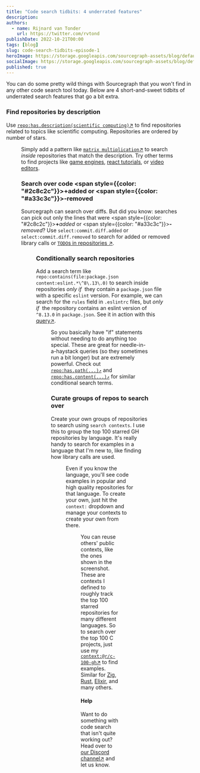 ```yaml
---
title: "Code search tidbits: 4 underrated features"
description:
authors:
  - name: Rijnard van Tonder
    url: https://twitter.com/rvtond
publishDate: 2022-10-21T00:00
tags: [blog]
slug: code-search-tidbits-episode-1
heroImage: https://storage.googleapis.com/sourcegraph-assets/blog/default_hero_social.png
socialImage: https://storage.googleapis.com/sourcegraph-assets/blog/default_hero_social.png
published: true
---
```


You can do some pretty wild things with Sourcegraph that you won't find in any
other code search tool today. Below are 4 short-and-sweet tidbits of underrated
search features that go a bit extra.

### Find repositories by description

Use [`repo:has.description(scientific computing)`↗](https://sourcegraph.com/search?q=context:global+repo:has.description%28scientific+computing%29&patternType=standard) to find repositories related to topics like scientific computing. Repositories are ordered by number of stars.

<Figure
  src="https://storage.googleapis.com/sourcegraph-assets/blog/blog-2022-search-tidbits/has-description-1-1.png"
  alt="search by repository description"
/>


Simply add a pattern like [`matrix multiplication`↗](https://sourcegraph.com/search?q=context:global+repo:has.description%28scientific+computing%29+matrix+multiplication&patternType=standard) to search _inside_ repositories that match the description. Try other terms to find projects like [game engines](https://sourcegraph.com/search?q=context:global+repo:has.description%28game+engine%29&patternType=standard), [react tutorials](https://sourcegraph.com/search?q=context:global+repo:has.description%28react+tutorial%29&patternType=standard), or [video editors](https://sourcegraph.com/search?q=context:global+repo:has.description%28video+editor%29&patternType=standard).

### Search over code <span style={{color: "#2c8c2c"}}>+added</span> or <span style={{color: "#a33c3c"}}>-removed</span>

Sourcegraph can search over diffs. But did you know: searches can pick out only
the lines that were <span style={{color: "#2c8c2c"}}>**+**_added_</span> or
<span style={{color: "#a33c3c"}}>**-**_removed_</span>? Use
`select:commit.diff.added` or `select:commit.diff.removed` to search for added
or removed library calls or [`TODO`s in repositories ↗](https://sourcegraph.com/search?q=context:global+repo:%5Egithub%5C.com/rust-lang/rust%24+TODO+type:diff+select:commit.diff.removed&patternType=standard&case=yes).

<Figure
  src="https://storage.googleapis.com/sourcegraph-assets/blog/blog-2022-search-tidbits/select-commit-diff-removed.png"
  alt="search by repository description"
/>

### Conditionally search repositories

Add a search term like `repo:contains(file:package.json
content:eslint.*\^8\.13\.0)` to search inside repositories _only if_&nbsp; they
contain a `package.json` file with a specific `eslint` version. For example, we
can search for the `rules` field in `.eslintrc` files, but _only if_&nbsp; the
repository contains an eslint version of `^8.13.0` in `package.json`. See it in action with this
[query↗](https://sourcegraph.com/search?q=context:global+repo:has.file%28path:package.json+content:eslint.*%5C%5E8%5C.13%5C.0%29+file:%5C.eslintrc%24+rules&patternType=standard).

<Figure
  src="https://storage.googleapis.com/sourcegraph-assets/blog/blog-2022-search-tidbits/conditional-search-v6.png"
  alt="search by repository description"
/>

So you basically have "if" statements without needing to do anything too
special. These are great for needle-in-a-haystack queries (so they sometimes run
a bit longer) but are extremely powerful. Check out
[`repo:has.path(...)↗`](https://docs.sourcegraph.com/code_search/reference/language#repo-has-path)
and
[`repo:has.content(...)↗`](https://docs.sourcegraph.com/code_search/reference/language#repo-has-content)
for similar conditional search terms.

### Curate groups of repos to search over

Create your own groups of repositories to search using `search contexts`. I use
this to group the top 100 starred GH repositories by language. It's really
handy to search for examples in a language that I'm new to, like finding how library
calls are used.


<Figure
  src="https://storage.googleapis.com/sourcegraph-assets/blog/blog-2022-search-tidbits/zig-search-context.png"
  alt="search by repository description"
/>

Even if you know the language, you'll see code examples in popular and high
quality repositories for that language. To create your own, just hit the `context:` dropdown and manage your contexts to
create your own from there.

<Figure
  src="https://storage.googleapis.com/sourcegraph-assets/blog/blog-2022-search-tidbits/search-context-dropdown.png"
  alt="search by repository description"
/>


You can reuse others' public contexts, like the ones shown in the screenshot. These are contexts I defined to roughly track the top 100 starred repositories for many different languages. So to search over the top 100 C projects, just use my [`context:@r/c-100-gh`↗](https://sourcegraph.com/search?q=context:%40r/c-100-gh+&patternType=standard) to find examples. Similar for [Zig](https://sourcegraph.com/search?q=context:%40r/zig-100-gh+&patternType=standard), [Rust](https://sourcegraph.com/search?q=context:%40r/rust-100-gh+&patternType=standard), [Elixir](https://sourcegraph.com/search?q=context:%40r/elixir-100-gh+&patternType=standard), and many others.

#### Help

Want to do something with code search that isn't quite working out? Head over to [our Discord channel↗](https://discord.gg/rDPqBejz93) and let us know.
